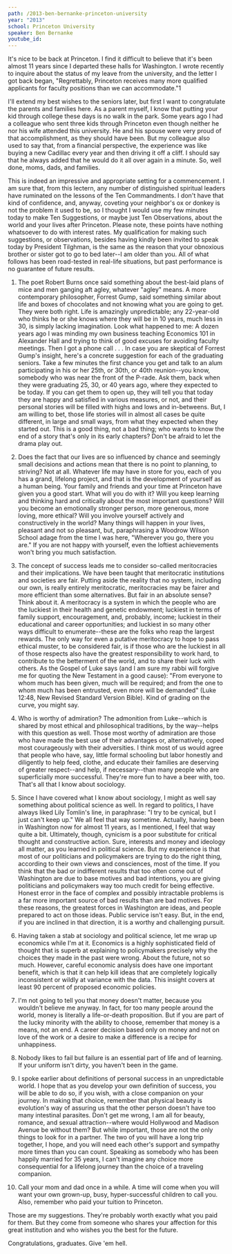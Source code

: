 ```yaml
---
path: /2013-ben-bernanke-princeton-university
year: "2013"
school: Princeton University
speaker: Ben Bernanke
youtube_id: 
---
```


It's nice to be back at Princeton. I find it difficult to believe that it's been almost 11 years since I departed these halls for Washington. I wrote recently to inquire about the status of my leave from the university, and the letter I got back began, "Regrettably, Princeton receives many more qualified applicants for faculty positions than we can accommodate."1 

I'll extend my best wishes to the seniors later, but first I want to congratulate the parents and families here. As a parent myself, I know that putting your kid through college these days is no walk in the park. Some years ago I had a colleague who sent three kids through Princeton even though neither he nor his wife attended this university. He and his spouse were very proud of that accomplishment, as they should have been. But my colleague also used to say that, from a financial perspective, the experience was like buying a new Cadillac every year and then driving it off a cliff. I should say that he always added that he would do it all over again in a minute. So, well done, moms, dads, and families.

This is indeed an impressive and appropriate setting for a commencement. I am sure that, from this lectern, any number of distinguished spiritual leaders have ruminated on the lessons of the Ten Commandments. I don't have that kind of confidence, and, anyway, coveting your neighbor's ox or donkey is not the problem it used to be, so I thought I would use my few minutes today to make Ten Suggestions, or maybe just Ten Observations, about the world and your lives after Princeton. Please note, these points have nothing whatsoever to do with interest rates. My qualification for making such suggestions, or observations, besides having kindly been invited to speak today by President Tilghman, is the same as the reason that your obnoxious brother or sister got to go to bed later--I am older than you. All of what follows has been road-tested in real-life situations, but past performance is no guarantee of future results.

1. The poet Robert Burns once said something about the best-laid plans of mice and men ganging aft agley, whatever "agley" means. A more contemporary philosopher, Forrest Gump, said something similar about life and boxes of chocolates and not knowing what you are going to get. They were both right. Life is amazingly unpredictable; any 22-year-old who thinks he or she knows where they will be in 10 years, much less in 30, is simply lacking imagination. Look what happened to me: A dozen years ago I was minding my own business teaching Economics 101 in Alexander Hall and trying to think of good excuses for avoiding faculty meetings. Then I got a phone call . . . In case you are skeptical of Forrest Gump's insight, here's a concrete suggestion for each of the graduating seniors. Take a few minutes the first chance you get and talk to an alum participating in his or her 25th, or 30th, or 40th reunion--you know, somebody who was near the front of the P-rade. Ask them, back when they were graduating 25, 30, or 40 years ago, where they expected to be today. If you can get them to open up, they will tell you that today they are happy and satisfied in various measures, or not, and their personal stories will be filled with highs and lows and in-betweens. But, I am willing to bet, those life stories will in almost all cases be quite different, in large and small ways, from what they expected when they started out. This is a good thing, not a bad thing; who wants to know the end of a story that's only in its early chapters? Don't be afraid to let the drama play out.

2. Does the fact that our lives are so influenced by chance and seemingly small decisions and actions mean that there is no point to planning, to striving? Not at all. Whatever life may have in store for you, each of you has a grand, lifelong project, and that is the development of yourself as a human being. Your family and friends and your time at Princeton have given you a good start. What will you do with it? Will you keep learning and thinking hard and critically about the most important questions? Will you become an emotionally stronger person, more generous, more loving, more ethical? Will you involve yourself actively and constructively in the world? Many things will happen in your lives, pleasant and not so pleasant, but, paraphrasing a Woodrow Wilson School adage from the time I was here, "Wherever you go, there you are." If you are not happy with yourself, even the loftiest achievements won't bring you much satisfaction.

3. The concept of success leads me to consider so-called meritocracies and their implications. We have been taught that meritocratic institutions and societies are fair. Putting aside the reality that no system, including our own, is really entirely meritocratic, meritocracies may be fairer and more efficient than some alternatives. But fair in an absolute sense? Think about it. A meritocracy is a system in which the people who are the luckiest in their health and genetic endowment; luckiest in terms of family support, encouragement, and, probably, income; luckiest in their educational and career opportunities; and luckiest in so many other ways difficult to enumerate--these are the folks who reap the largest rewards. The only way for even a putative meritocracy to hope to pass ethical muster, to be considered fair, is if those who are the luckiest in all of those respects also have the greatest responsibility to work hard, to contribute to the betterment of the world, and to share their luck with others. As the Gospel of Luke says (and I am sure my rabbi will forgive me for quoting the New Testament in a good cause): "From everyone to whom much has been given, much will be required; and from the one to whom much has been entrusted, even more will be demanded" (Luke 12:48, New Revised Standard Version Bible). Kind of grading on the curve, you might say.

4. Who is worthy of admiration? The admonition from Luke--which is shared by most ethical and philosophical traditions, by the way--helps with this question as well. Those most worthy of admiration are those who have made the best use of their advantages or, alternatively, coped most courageously with their adversities. I think most of us would agree that people who have, say, little formal schooling but labor honestly and diligently to help feed, clothe, and educate their families are deserving of greater respect--and help, if necessary--than many people who are superficially more successful. They're more fun to have a beer with, too. That's all that I know about sociology.

5. Since I have covered what I know about sociology, I might as well say something about political science as well. In regard to politics, I have always liked Lily Tomlin's line, in paraphrase: "I try to be cynical, but I just can't keep up." We all feel that way sometime. Actually, having been in Washington now for almost 11 years, as I mentioned, I feel that way quite a bit. Ultimately, though, cynicism is a poor substitute for critical thought and constructive action. Sure, interests and money and ideology all matter, as you learned in political science. But my experience is that most of our politicians and policymakers are trying to do the right thing, according to their own views and consciences, most of the time. If you think that the bad or indifferent results that too often come out of Washington are due to base motives and bad intentions, you are giving politicians and policymakers way too much credit for being effective. Honest error in the face of complex and possibly intractable problems is a far more important source of bad results than are bad motives. For these reasons, the greatest forces in Washington are ideas, and people prepared to act on those ideas. Public service isn't easy. But, in the end, if you are inclined in that direction, it is a worthy and challenging pursuit.

6. Having taken a stab at sociology and political science, let me wrap up economics while I'm at it. Economics is a highly sophisticated field of thought that is superb at explaining to policymakers precisely why the choices they made in the past were wrong. About the future, not so much. However, careful economic analysis does have one important benefit, which is that it can help kill ideas that are completely logically inconsistent or wildly at variance with the data. This insight covers at least 90 percent of proposed economic policies.

7. I'm not going to tell you that money doesn't matter, because you wouldn't believe me anyway. In fact, for too many people around the world, money is literally a life-or-death proposition. But if you are part of the lucky minority with the ability to choose, remember that money is a means, not an end. A career decision based only on money and not on love of the work or a desire to make a difference is a recipe for unhappiness.

8. Nobody likes to fail but failure is an essential part of life and of learning. If your uniform isn't dirty, you haven't been in the game.

9. I spoke earlier about definitions of personal success in an unpredictable world. I hope that as you develop your own definition of success, you will be able to do so, if you wish, with a close companion on your journey. In making that choice, remember that physical beauty is evolution's way of assuring us that the other person doesn't have too many intestinal parasites. Don't get me wrong, I am all for beauty, romance, and sexual attraction--where would Hollywood and Madison Avenue be without them? But while important, those are not the only things to look for in a partner. The two of you will have a long trip together, I hope, and you will need each other's support and sympathy more times than you can count. Speaking as somebody who has been happily married for 35 years, I can't imagine any choice more consequential for a lifelong journey than the choice of a traveling companion.

10. Call your mom and dad once in a while. A time will come when you will want your own grown-up, busy, hyper-successful children to call you. Also, remember who paid your tuition to Princeton.

Those are my suggestions. They're probably worth exactly what you paid for them. But they come from someone who shares your affection for this great institution and who wishes you the best for the future.

Congratulations, graduates. Give 'em hell.
